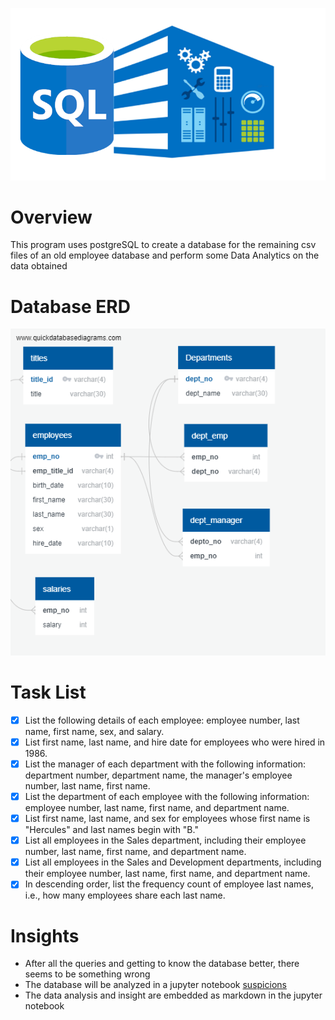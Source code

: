 ![sql-challenge](resources/header_opt.png)

# **Overview**

This program uses postgreSQL to create a database for the remaining csv files of an old employee database and perform some Data Analytics on the data obtained

# **Database ERD**

![ERD](resources/erd.png)

# **Task List**

- [X] List the following details of each employee: employee number, last name, first name, sex, and salary.
- [X] List first name, last name, and hire date for employees who were hired in 1986.
- [X] List the manager of each department with the following information: department number, department name, the manager's employee number, last name, first name.
- [X] List the department of each employee with the following information: employee number, last name, first name, and department name.
- [X] List first name, last name, and sex for employees whose first name is "Hercules" and last names begin with "B."
- [X] List all employees in the Sales department, including their employee number, last name, first name, and department name.
- [X] List all employees in the Sales and Development departments, including their employee number, last name, first name, and department name.
- [X] In descending order, list the frequency count of employee last names, i.e., how many employees share each last name.

# **Insights**

- After all the queries and getting to know the database better, there seems to be something wrong
- The database will be analyzed in a jupyter notebook [suspicions](suspicions.ipynb)
- The data analysis and insight are embedded as markdown in the jupyter notebook